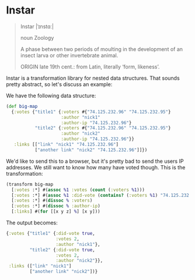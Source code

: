 # Instar

> Instar |ˈɪnstɑː|
>
> noun Zoology
>
> A phase between two periods of moulting in the development of an insect larva or other invertebrate animal.
>
> ORIGIN late 19th cent.: from Latin, literally ‘form, likeness’.

Instar is a transformation library for nested data structures. That sounds
pretty abstract, so let's discuss an example:

We have the following data structure:

```clojure
(def big-map
  {:votes {"title1" {:voters #{"74.125.232.96" "74.125.232.95"}
                     :author "nick1"
                     :author-ip "74.125.232.96"}
           "title2" {:voters #{"74.125.232.96" "74.125.232.95"}
                     :author "nick2"
                     :author-ip "74.125.232.96"}}
   :links [["link" "nick1" "74.125.232.96"]
           ["another link" "nick2" "74.125.232.96"]]})

```

We'd like to send this to a browser, but it's pretty bad to send the users IP
addresses. We still want to know how many have voted though. This is the
transformation:

```clojure
(transform big-map
  [:votes :*] #(assoc %1 :votes (count (:voters %1)))
  [:votes :*] #(assoc %1 :did-vote (contains? (:voters %1) "74.125.232.96"))
  [:votes :*] #(dissoc % :voters)
  [:votes :*] #(dissoc % :author-ip)
  [:links] #(for [[x y z] %] [x y]))
```

The output becomes:

```clojure
{:votes {"title1" {:did-vote true,
                   :votes 2,
                   :author "nick1"},
         "title2" {:did-vote true,
                   :votes 2,
                   :author "nick2"}},
 :links (["link" "nick1"]
         ["another link" "nick2"])}
```
